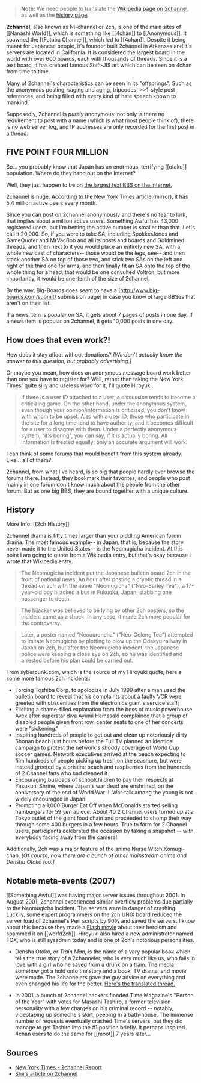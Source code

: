 > **Note:** We need people to translate the [Wikipedia page on 2channel](https://ja.wikipedia.org/wiki/2%E3%81%A1%E3%82%83%E3%82%93%E3%81%AD%E3%82%8B), as well as the [history page](https://ja.wikipedia.org/wiki/2%E3%81%A1%E3%82%83%E3%82%93%E3%81%AD%E3%82%8B%E3%81%AE%E6%AD%B4%E5%8F%B2).

**2channel**, also known as Ni-channel or 2ch, is one of the main sites of [[Nanashi World]], which is something like [[4chan]] to [[Anonymous]]. It spawned the  [[Futaba Channel]], which led to [[4chan]]. Despite it being meant for Japanese people, it's founder built 2channel in Arkansas and it's servers are located in California. It is considered the largest board in the world with over 600 boards, each with thousands of threads. Since it is a text board, it has created famous Shift-JIS art which can be seen on 4chan from time to time.

Many of 2channel's characteristics can be seen in its "offsprings". Such as the anonymous posting, saging and aging, tripcodes, >>1-style post references, and being filled with every kind of hate speech known to mankind.

Supposedly, 2channel is *purely* anonymous: not only is there no requirement to post with a name (which is what most people think of), there is no web server log, and IP addresses are only recorded for the first post in a thread.

## FIVE POINT FOUR MILLION

So... you probably know that Japan has an enormous, terrifying [[otaku]] population. Where do they hang out on the Internet?

Well, they just happen to be on [the largest text BBS on the internet.](http://2ch.net/)

2channel is huge. According to the [New York Times article](http://www.nytimes.com/2004/05/09/international/asia/09toky.html) ([mirror](http://www.asiamedia.ucla.edu/article.asp?parentid=11049 )), it has 5.4 million active users every month.

Since you can post on 2channel anonymously and there's no fear to lurk, that implies about a million active users. Something Awful has 43,000 registered users, but I'm betting the active number is smaller than that. Let's call it 20,000. So, if you were to take SA, including SpokkerJones and GameQuoter and MrVacBob and all its posts and boards and Goldmined threads, and then next to it you would place an entirely new SA, with a whole new cast of characters-- those would be the legs, see-- and then stack another SA on top of those two, and stick two SAs on the left and right of the third one for arms, and then finally fit an SA onto the top of the whole thing for a head, that would be one convulted Voltron, but more importantly, it would be one-tenth of the size of 2channel.

By the way, Big-Boards does seem to have a [http://www.big-boards.com/submit/ submission page] in case you know of large BBSes that aren't on their list.

If a news item is popular on SA, it gets about 7 pages of posts in one day. If a news item is popular on 2channel, it gets 10,000 posts in one day.

## How does that even work?!

How does it stay afloat without donations? *[We don't actually know the answer to this question, but probably advertising.]*

Or maybe you mean, how does an anonymous message board work better than one you have to register for? Well, rather than taking the New York Times' quite silly and useless word for it, I'll quote Hiroyuki.

> If there is a user ID attached to a user, a discussion tends to become a criticizing game. On the other hand, under the anonymous system, even though your opinion/information is criticized, you don't know with whom to be upset. Also with a user ID, those who participate in the site for a long time tend to have authority, and it becomes difficult for a user to disagree with them. Under a perfectly anonymous system, "it's boring", you can say, if it is actually boring. All information is treated equally; only an accurate argument will work.

I can think of some forums that would benefit from this system already. Like... all of them?

2channel, from what I've heard, is so big that people hardly ever browse the forums there. Instead, they bookmark their favorites, and people who post mainly in one forum don't know much about the people from the other forum. But as one big BBS, they are bound together with a unique culture.

## History

More Info: [[2ch History]]

2channel drama is fifty times larger than your piddling American forum drama. The most famous example-- in Japan, that is, because the story never made it to the United States-- is the Neomugicha incident. At this point I am going to quote from a Wikipedia entry, but that's okay because I wrote that Wikipedia entry.

> The Neomugicha incident put the Japanese bulletin board 2ch in the front of national news. An hour after posting a cryptic thread in a thread on 2ch with the name "Neomugicha" ("Neo-Barley Tea"), a 17-year-old boy hijacked a bus in Fukuoka, Japan, stabbing one passenger to death.

> The hijacker was believed to be lying by other 2ch posters, so the incident came as a shock. In any case, it made 2ch more popular for the controversy.

> Later, a poster named "Neouuroncha" ("Neo-Oolong Tea") attempted to imitate Neomugicha by plotting to blow up the Odakyu railway in Japan on 2ch, but after the Neomugicha incident, the Japanese police were keeping a close eye on 2ch, so he was identified and arrested before his plan could be carried out.

From syberpunk.com, which is the source of my Hiroyuki quote, here's some more famous 2ch incidents:

* Forcing Toshiba Corp. to apologize in July 1999 after a man used the bulletin board to reveal that his complaints about a faulty VCR were greeted with obscenities from the electronics giant's service staff;
* Eliciting a shame-filled explanation from the boss of music powerhouse Avex after superstar diva Ayumi Hamasaki complained that a group of disabled people given front row, center seats to one of her concerts were "sickening."
* Inspiring hundreds of people to get out and clean up notoriously dirty Shonan beach just hours before the Fuji TV planned an identical campaign to protest the network's shoddy coverage of World Cup soccer games. Network executives arrived at the beach expecting to film hundreds of people picking up trash on the seashore, but were instead greeted by a pristine beach and raspberries from the hundreds of 2 Channel fans who had cleaned it.
* Encouraging busloads of schoolchildren to pay their respects at Yasukuni Shrine, where Japan's war dead are enshrined, on the anniversary of the end of World War II. War-talk among the young is not widely encouraged in Japan.
* Prompting a 1,000 Burger Eat Off when McDonalds started selling hamburgers for 59 yen apiece. About 40 2 Channel users turned up at a Tokyo outlet of the giant food chain and proceeded to chomp their way through some 400 burgers in a few hours. True to form for 2 Channel users, participants celebrated the occasion by taking a snapshot -- with everybody facing away from the camera!

Additionally, 2ch was a major feature of the anime Nurse Witch Komugi-chan. *[Of course, now there are a bunch of other mainstream anime and Densha Otoko too.]*

## Notable meta-events (2007)

[[Something Awful]] was having major server issues throughout 2001. In August 2001, 2channel experienced similar overflow problems due partially to the Neomugicha incident. The servers were in danger of crashing. Luckily, some expert programmers on the 2ch UNIX board reduced the server load of 2channel's Perl scripts by 90% and saved the servers. I know about this because they made a [Flash movie](http://www.geocities.co.jp/Stylish-Monotone/5980/unix.swf) about their heroism and spammed it on [[world2ch]]. Hiroyuki also hired a new administrator named FOX, who is still sysadmin today and is one of 2ch's notorious personalities.

* Densha Otoko, or *Train Man*, is the name of a very popular book which tells the true story of a 2channeler, who is very much like us, who falls in love with a girl who he saved from a drunk on a train. The media somehow got a hold onto the story and a book, TV drama, and movie were made. The 2channelers gave the guy advice on everything and even changed his life for the better. [Here's the translated thread.](http://www.rinji.tv/densha/index.html)

* In 2001, a bunch of 2channel hackers flooded Time Magazine's "Person of the Year" with votes for Masashi Tashiro, a former television personality with a few charges on his criminal record -- notably, videotaping up someone's skirt, peeping in a bath-house. The immense number of requests eventually crashed Time's servers, but they did manage to get Tashiro into the #1 position briefly. It perhaps inspired 4chan users to do the same for [[moot]] 7 years later...

## Sources

* [New York Times - 2channel Report](http://www.nytimes.com/2004/05/09/international/asia/09toky.html?pagewanted=2)
* [Shii's article on 2channel](http://shii.org/knows/2channel)
